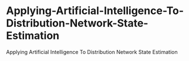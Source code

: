 # Applying-Artificial-Intelligence-To-Distribution-Network-State-Estimation
Applying Artificial Intelligence To Distribution Network State Estimation
